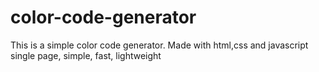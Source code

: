 # color-code-generator
This is a simple color code generator.
Made with html,css and javascript
single page, simple, fast, lightweight

